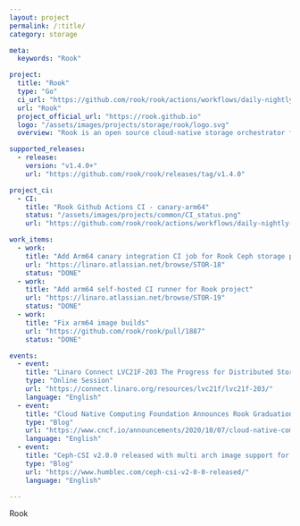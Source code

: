 ```yaml
---
layout: project
permalink: /:title/
category: storage

meta:
  keywords: "Rook"

project:
  title: "Rook"
  type: "Go"
  ci_url: "https://github.com/rook/rook/actions/workflows/daily-nightly-jobs.yml"
  url: "Rook"
  project_official_url: "https://rook.github.io"
  logo: "/assets/images/projects/storage/rook/logo.svg"
  overview: "Rook is an open source cloud-native storage orchestrator for Kubernetes, providing the platform, framework, and support for a diverse set of storage solutions(Ceph, Cassandra and NFS) to natively integrate with cloud-native environments. Rook turns distributed storage systems into self-managing, self-scaling, self-healing storage services. It automates the tasks of a storage administrator: deployment, bootstrapping, configuration, provisioning, scaling, upgrading, migration, disaster recovery, monitoring, and resource management."

supported_releases:
  - release:
    version: "v1.4.0+"
    url: "https://github.com/rook/rook/releases/tag/v1.4.0"

project_ci:
  - CI:
    title: "Rook Github Actions CI - canary-arm64"
    status: "/assets/images/projects/common/CI_status.png"
    url: "https://github.com/rook/rook/actions/workflows/daily-nightly-jobs.yml"

work_items:
  - work:
    title: "Add Arm64 canary integration CI job for Rook Ceph storage provider"
    url: "https://linaro.atlassian.net/browse/STOR-18"
    status: "DONE"
  - work:
    title: "Add arm64 self-hosted CI runner for Rook project"
    url: "https://linaro.atlassian.net/browse/STOR-19"
    status: "DONE"
  - work:
    title: "Fix arm64 image builds"
    url: "https://github.com/rook/rook/pull/1887"
    status: "DONE"

events:
  - event:
    title: "Linaro Connect LVC21F-203 The Progress for Distributed Storage on Arm64"
    type: "Online Session"
    url: "https://connect.linaro.org/resources/lvc21f/lvc21f-203/"
    language: "English"
  - event:
    title: "Cloud Native Computing Foundation Announces Rook Graduation"
    type: "Blog"
    url: "https://www.cncf.io/announcements/2020/10/07/cloud-native-computing-foundation-announces-rook-graduation/"
    language: "English"
  - event:
    title: "Ceph-CSI v2.0.0 released with multi arch image support for Arm64 images"
    type: "Blog"
    url: "https://www.humblec.com/ceph-csi-v2-0-0-released/"
    language: "English"

---
```


<p>Rook</p>
